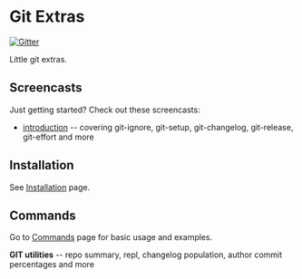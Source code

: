 # Git Extras

[![Gitter](https://img.shields.io/gitter/room/tj/git-extras.svg?style=flat-square)](https://gitter.im/tj/git-extras)

Little git extras.

## Screencasts

Just getting started? Check out these screencasts:

* [introduction](https://vimeo.com/45506445) -- covering git-ignore, git-setup, git-changelog, git-release, git-effort and more

## Installation

See [Installation](https://github.com/tj/git-extras/wiki/Installation) page.

## Commands

Go to [Commands](https://github.com/tj/git-extras/wiki/Commands) page for basic usage and examples.

__GIT utilities__ -- repo summary, repl, changelog population, author commit percentages and more
